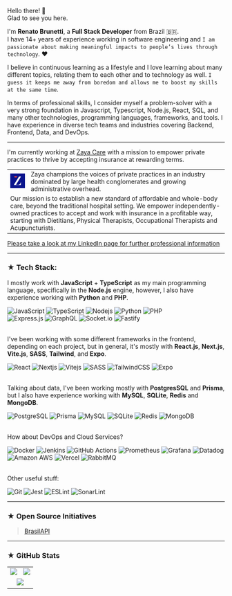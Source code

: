 Hello there! 👋<br>
Glad to see you here.

I'm **Renato Brunetti**, a **Full Stack Developer** from Brazil 🇧🇷.<br>
I have 14+ years of experience working in software engineering and `I am passionate about making meaningful impacts to people’s lives through technology`. ❤️

I believe in continuous learning as a lifestyle and I love learning about many different topics, relating them to each other and to technology as well. `I guess it keeps me away from boredom and allows me to boost my skills at the same time`.<br>

In terms of professional skills, I consider myself a problem-solver with a very strong foundation in Javascript, Typescript, Node.js, React, SQL, and many other technologies, programming languages, frameworks, and tools. I have experience in diverse tech teams and industries covering Backend, Frontend, Data, and DevOps.

<hr>

I'm currently working at [Zaya Care](https://www.zayacare.com) with a mission to empower private practices to thrive by accepting insurance at rewarding terms.<br>

<table style="border-collapse:collapse;">
  <tr>
    <td><img src="./zaya-care-logo.jpg" width=80 /></td>
    <td>Zaya champions the voices of private practices in an industry dominated by large health conglomerates and growing administrative overhead.</td>
  </tr>
  <tr>
    <td colspan="2">Our mission is to establish a new standard of affordable and whole-body care, beyond the traditional hospital setting. We empower independently-owned practices to accept and work with insurance in a profitable way, starting with Dietitians, Physical Therapists, Occupational Therapists and Acupuncturists.</td>
  </tr>
</table>

<a href="https://linkedin.com/in/RenatoCarapiaBrunetti/">Please take a look at my LinkedIn page for further professional information</a>

<hr>

### ★ Tech Stack:

I mostly work with **JavaScript** + **TypeScript** as my main programming language, specifically in the **Node.js** engine, however, I also have experience working with **Python** and **PHP**.

![JavaScript](https://img.shields.io/badge/JavaScript-F7DF1E?logo=javascript&logoColor=black)
![TypeScript](https://img.shields.io/badge/TypeScript-007acc?logo=typescript&logoColor=white)
![Nodejs](https://img.shields.io/badge/Node.js-43853D?logo=node.js&logoColor=white)
![Python](https://img.shields.io/badge/Python-306998?logo=python&logoColor=FFD43B)
![PHP](https://img.shields.io/badge/PHP-AEB2D5?logo=php&logoColor=484C89)<br>
![Express.js](https://img.shields.io/badge/Express.js-ffffff.svg?logo=express&logoColor=black)
![GraphQL](https://img.shields.io/badge/GraphQL-E10098?logo=graphql)
![Socket.io](https://img.shields.io/badge/Socket.io-black?logo=socket.io&badgeColor=010101)
![Fastify](https://img.shields.io/badge/Fastify-ffffff?logo=fastify&logoColor=black)
<br><br>

I've been working with some different frameworks in the frontend, depending on each project, but in general, it's mostly with **React.js**, **Next.js**, **Vite.js**, **SASS**, **Tailwind**, and **Expo**.

![React](https://img.shields.io/badge/React-20232A?logo=react&logoColor=61DAFB)
![Nextjs](https://img.shields.io/badge/Next.js-000000?logo=nextdotjs&logoColor=white)
![Vitejs](https://img.shields.io/badge/Vite%20js-ffffff?logo=vite)
![SASS](https://img.shields.io/badge/SASS-cc6699?logo=sass&logoColor=white)
![TailwindCSS](https://img.shields.io/badge/TailwindCSS-ffffff?logo=tailwindcss)
![Expo](https://img.shields.io/badge/Expo-1C1E24?logo=expo)
<br><br>

Talking about data, I've been working mostly with **PostgresSQL** and **Prisma**, but I also have experience working with **MySQL**, **SQLite**, **Redis** and **MongoDB**.

![PostgreSQL](https://img.shields.io/badge/PostgreSQL-0064a5?logo=postgresql&logoColor=white)
![Prisma](https://img.shields.io/badge/Prisma-3982CE?logo=prisma)
![MySQL](https://img.shields.io/badge/MySQL-4479A1?logo=mysql&logoColor=white)
![SQLite](https://img.shields.io/badge/SQLite-044a64?logo=sqlite)
![Redis](https://img.shields.io/badge/Redis-ffffff?logo=redis)
![MongoDB](https://img.shields.io/badge/MongoDB-001E2B?logo=mongodb)
<br><br>

How about DevOps and Cloud Services?

![Docker](https://img.shields.io/badge/Docker-0db7ed?logo=docker&logoColor=white)
![Jenkins](https://img.shields.io/badge/Jenkins-ffffff?logo=jenkins&logoColor=black)
![GitHub Actions](https://img.shields.io/badge/GitHub%20Actions-ffffff?logo=githubactions)
![Prometheus](https://img.shields.io/badge/Prometheus-E6522C?logo=Prometheus&logoColor=white)
![Grafana](https://img.shields.io/badge/Grafana-F46800?logo=grafana&logoColor=white)
![Datadog](https://img.shields.io/badge/Datadog-632CA6?logo=datadog&logoColor=white)
![Amazon AWS](https://img.shields.io/badge/AWS-141f2e?logo=amazonwebservices&logoColor=white)
![Vercel](https://img.shields.io/badge/Vercel-000000?logo=vercel&logoColor=white)
![RabbitMQ](https://img.shields.io/badge/Rabbitmq-FF6600?logo=rabbitmq&logoColor=white)
<br><br>

Other useful stuff:

![Git](https://img.shields.io/badge/Git-F05033.svg?logo=git&logoColor=white)
![Jest](https://img.shields.io/badge/Jest-C21325?logo=jest&logoColor=white)
![ESLint](https://img.shields.io/badge/ESLint-4B3263?logo=eslint&logoColor=white)
![SonarLint](https://img.shields.io/badge/SonarLint-CB2029?logo=SONARLINT&logoColor=white)
<br>

<hr>

### ★ Open Source Initiatives

> [BrasilAPI](https://github.com/BrasilAPI/BrasilAPI)

<hr>

### ★ GitHub Stats

<table style="border-collapse:collapse;">
  <tr>
    <td align="center"><img width="85%" src="https://github-readme-stats.vercel.app/api?username=renatobrunetti&theme=dark&show_icons=true&hide_border=true&count_private=true&hide=issues,contribs&bg_color=00000000"></td>
    <td align="center"><img width="85%" src="https://github-readme-stats.vercel.app/api/top-langs/?username=renatobrunetti&theme=dark&show_icons=true&hide_border=true&layout=compact&bg_color=00000000&hide=ejs&exclude_repo=my-study-notes"></td>
  </tr>
  <tr>
    <td colspan="2" align="center"><img width="70%" src="https://github-readme-streak-stats.herokuapp.com/?user=renatobrunetti&theme=dark&hide_border=true&background=00000000"></td>
  </tr>
</table>

<!-- ## Skills

![GitHub](https://img.shields.io/badge/github-121011.svg?logo=github&logoColor=white)
![Bitbucket](https://img.shields.io/badge/bitbucket-0047B3.svg?logo=bitbucket&logoColor=white)

<hr>

### Learning

> [Alura](alura-url)<br>

> [Alura Língua](alura-lingua-url)<br>

> [Duolingo](duolingo-url)

<hr>

### Code Challenges

> [Codesignal](codesignal-url)<br>

> [HackerRank](hackerrank-url)<br>

> [Leetcode](leetcode-url)

<hr>

### Contact & Social

> [E-mail](email-url)<br>

> [LinkedIn](linkedin-url)<br>

> [Instagram](instagram-url)<br>

> [X](x-url) -->

<!-- Link & Image -->

[linkedin-url]: https://linkedin.com/in/RenatoCarapiaBrunetti/
[email-url]: mailto:recarapia@gmail.com
[instagram-url]: https://www.instagram.com/renatobrunetti
[x-url]: https://twitter.com/renatobrunetti
[codesignal-url]: https://cursos.alura.com.br/user/renatobrunetti
[leetcode-url]: https://leetcode.com/RenatoBrunetti/
[hackerrank-url]: https://www.hackerrank.com/RenatoBrunetti
[alura-url]: https://cursos.alura.com.br/user/renatobrunettistyle=for-the-badge
[alura-lingua-url]: https://cursos.aluralingua.com.br/user/renatobrunetti
[duolingo-url]: https://www.duolingo.com/profile/RenatoBrunetti
